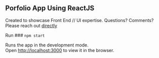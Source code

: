 ## Porfolio App Using ReactJS
Created to showcase Front End // UI expertise.
Questions? Comments? Please reach out [directly](mailto:dahliaamade1@gmail.com?subject=[GitHub]%20DA%20Portfolio%20Inquiry)

Run ### `npm start`

Runs the app in the development mode.<br />
Open [http://localhost:3000](http://localhost:3000) to view it in the browser.


